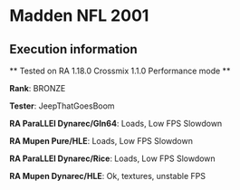 # Madden NFL 2001 

## Execution information

** Tested on RA 1.18.0 Crossmix 1.1.0 Performance mode **

**Rank**: BRONZE

**Tester**: JeepThatGoesBoom


**RA ParaLLEl Dynarec/Gln64**: Loads, Low FPS Slowdown

**RA Mupen Pure/HLE**: Loads, Low FPS Slowdown

**RA ParaLLEl Dynarec/Rice**: Loads, Low FPS Slowdown

**RA Mupen Dynarec/HLE**: Ok, textures, unstable FPS